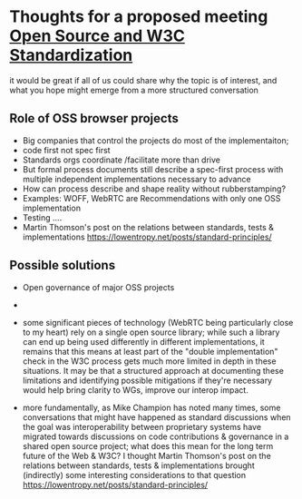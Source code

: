 # Thoughts for a proposed meeting [Open Source and W3C Standardization](https://doodle.com/poll/tu4kyvkfmscfnres)

it would be great if all of us could share why the topic is of
interest, and what you hope might emerge from a more structured
conversation 

## Role of OSS browser projects
* Big companies that control the projects do most of the implementaiton;
* code first not spec first
* Standards orgs coordinate /facilitate more than drive
* But formal process documents still describe a spec-first process with multiple independent implementations necessary to advance
* How can process describe and shape reality without rubberstamping?
* Examples: WOFF, WebRTC are Recommendations with only one OSS implementation 
* Testing ....
* Martin Thomson's post on the relations between standards, tests & implementations  https://lowentropy.net/posts/standard-principles/

## Possible solutions
* Open governance of major OSS projects
* 


* some significant pieces of technology (WebRTC being particularly close
to my heart) rely on a single open source library; while such a library
can end up being used differently in different implementations, it
remains that this means at least part of the "double implementation"
check in the W3C process gets much more limited in depth in these
situations. It may be that a structured approach at documenting these
limitations and identifying possible mitigations if they're necessary
would help bring clarity to WGs, improve our interop impact.

* more fundamentally, as Mike Champion has noted many times, some
conversations that might have happened as standard discussions when the
goal was interoperability between proprietary systems have migrated
towards discussions on code contributions & governance in a shared open
source project; what does this mean for the long term future of the Web
& W3C? I thought Martin Thomson's post on the relations between
standards, tests & implementations brought (indirectly) some interesting
considerations to that question
https://lowentropy.net/posts/standard-principles/
